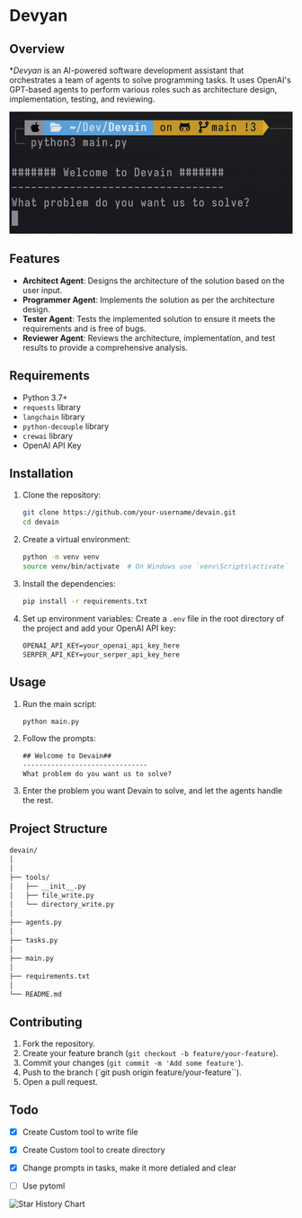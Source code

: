 
# Devyan

## Overview

**Devyan* is an AI-powered software development assistant that orchestrates a team of agents to solve programming tasks. It uses OpenAI's GPT-based agents to perform various roles such as architecture design, implementation, testing, and reviewing.

![img](img.png)
## Features

- **Architect Agent**: Designs the architecture of the solution based on the user input.
- **Programmer Agent**: Implements the solution as per the architecture design.
- **Tester Agent**: Tests the implemented solution to ensure it meets the requirements and is free of bugs.
- **Reviewer Agent**: Reviews the architecture, implementation, and test results to provide a comprehensive analysis.

## Requirements

- Python 3.7+
- `requests` library
- `langchain` library
- `python-decouple` library
- `crewai` library
- OpenAI API Key

## Installation

1. Clone the repository:
    ```sh
    git clone https://github.com/your-username/devain.git
    cd devain
    ```

2. Create a virtual environment:
    ```sh
    python -m venv venv
    source venv/bin/activate  # On Windows use `venv\Scripts\activate`
    ```

3. Install the dependencies:
    ```sh
    pip install -r requirements.txt
    ```

4. Set up environment variables:
    Create a `.env` file in the root directory of the project and add your OpenAI API key:
    ```env
    OPENAI_API_KEY=your_openai_api_key_here
    SERPER_API_KEY=your_serper_api_key_here
    ```

## Usage

1. Run the main script:
    ```sh
    python main.py
    ```

2. Follow the prompts:
    ```text
    ## Welcome to Devain##
    -------------------------------
    What problem do you want us to solve?
    ```

3. Enter the problem you want Devain to solve, and let the agents handle the rest.

## Project Structure

```plaintext
devain/
│
│ 
├── tools/
│   ├── __init__.py
│   ├── file_write.py
│   └── directory_write.py
│
├── agents.py
│
├── tasks.py
│
├── main.py
│
├── requirements.txt
│
└── README.md
```

## Contributing

1. Fork the repository.
2. Create your feature branch (`git checkout -b feature/your-feature`).
3. Commit your changes (`git commit -m 'Add some feature'`).
4. Push to the branch (`git push origin feature/your-feature``).
5. Open a pull request.

## Todo
- [x] Create Custom tool to write file
- [x] Create Custom tool to create directory
- [x] Change prompts in tasks, make it more detialed and clear
- [ ] Use pytoml


<picture>
  <source
    media="(prefers-color-scheme: dark)"
    srcset="
      https://api.star-history.com/svg?repos=theyashwanthsai/Devyan&type=Date&theme=dark
    "
  />
  <source
    media="(prefers-color-scheme: light)"
    srcset="
      https://api.star-history.com/svg?repos=theyashwanthsai/Devyan&type=Date
    "
  />
  <img
    alt="Star History Chart"
    src="https://api.star-history.com/svg?repos=theyashwanthsai/Devyan&type=Date"
  />
</picture>
